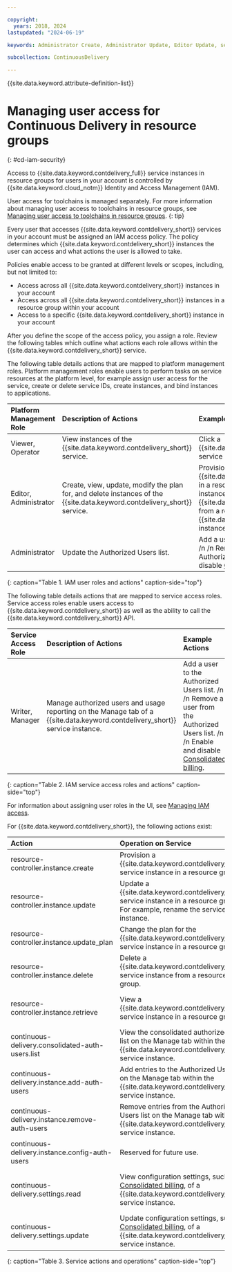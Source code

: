 ```yaml
---

copyright:
  years: 2018, 2024
lastupdated: "2024-06-19"

keywords: Administrator Create, Administrator Update, Editor Update, service access roles, IAM, access policies

subcollection: ContinuousDelivery

---
```


{{site.data.keyword.attribute-definition-list}}  

# Managing user access for Continuous Delivery in resource groups
{: #cd-iam-security}

Access to {{site.data.keyword.contdelivery_full}} service instances in resource groups for users in your account is controlled by {{site.data.keyword.cloud_notm}} Identity and Access Management (IAM). 

User access for toolchains is managed separately. For more information about managing user access to toolchains in resource groups, see [Managing user access to toolchains in resource groups](/docs/ContinuousDelivery?topic=ContinuousDelivery-toolchains-iam-security).
{: tip}

Every user that accesses {{site.data.keyword.contdelivery_short}} services in your account must be assigned an IAM access policy. The policy determines which {{site.data.keyword.contdelivery_short}} instances the user can access and what actions the user is allowed to take.

Policies enable access to be granted at different levels or scopes, including, but not limited to:

* Access across all {{site.data.keyword.contdelivery_short}} instances in your account
* Access across all {{site.data.keyword.contdelivery_short}} instances in a resource group within your account
* Access to a specific {{site.data.keyword.contdelivery_short}} instance in your account

After you define the scope of the access policy, you assign a role. Review the following tables which outline what actions each role allows within the {{site.data.keyword.contdelivery_short}} service.

The following table details actions that are mapped to platform management roles. Platform management roles enable users to perform tasks on service resources at the platform level, for example assign user access for the service, create or delete service IDs, create instances, and bind instances to applications.

| Platform Management Role | Description of Actions | Example Actions|
|:-----------------|:-----------------|:-----------------|
| Viewer, Operator | View instances of the {{site.data.keyword.contdelivery_short}} service. | Click a {{site.data.keyword.contdelivery_short}} service instance to open its dashboard.|
| Editor, Administrator | Create, view, update, modify the plan for, and delete instances of the {{site.data.keyword.contdelivery_short}} service. |Provision an instance of {{site.data.keyword.contdelivery_short}} in a resource group.  /n  /n Delete an instance of {{site.data.keyword.contdelivery_short}} from a resource group.  /n  /n Change a {{site.data.keyword.contdelivery_short}} instance plan from Lite to Professional. |
| Administrator | Update the Authorized Users list. | Add a user to the Authorized Users list.  /n  /n Remove a user from the Authorized Users list.  /n  /n Enable and disable [Consolidated billing](/docs/ContinuousDelivery?topic=ContinuousDelivery-limitations_usage#consolidated_billing). |
{: caption="Table 1. IAM user roles and actions" caption-side="top"}

 The following table details actions that are mapped to service access roles. Service access roles enable users access to {{site.data.keyword.contdelivery_short}} as well as the ability to call the {{site.data.keyword.contdelivery_short}} API.

| Service Access Role | Description of Actions | Example Actions|
|:-----------------|:-----------------|:-----------------|
| Writer, Manager | Manage authorized users and usage reporting on the Manage tab of a {{site.data.keyword.contdelivery_short}} service instance. | Add a user to the Authorized Users list.  /n  /n Remove a user from the Authorized Users list.  /n  /n Enable and disable [Consolidated billing](/docs/ContinuousDelivery?topic=ContinuousDelivery-limitations_usage#consolidated_billing). |
{: caption="Table 2. IAM service access roles and actions" caption-side="top"}

For information about assigning user roles in the UI, see [Managing IAM access](/docs/account?topic=account-assign-access-resources).
 
For {{site.data.keyword.contdelivery_short}}, the following actions exist:

| Action | Operation on Service | Role
|:-----------------|:-----------------|:--------------|
| resource-controller.instance.create | Provision a {{site.data.keyword.contdelivery_short}} service instance in a resource group. | Administrator, Editor |
| resource-controller.instance.update | Update a {{site.data.keyword.contdelivery_short}} service instance in a resource group. For example, rename the service instance. | Administrator, Editor |
| resource-controller.instance.update_plan | Change the plan for the {{site.data.keyword.contdelivery_short}} service instance in a resource group. | Administrator, Editor |
| resource-controller.instance.delete | Delete a {{site.data.keyword.contdelivery_short}} service instance from a resource group. | Administrator, Editor |
| resource-controller.instance.retrieve | View a {{site.data.keyword.contdelivery_short}} service instance in a resource group. | Administrator, Editor, Operator, Viewer |
| continuous-delivery.consolidated-auth-users.list | View the consolidated authorized users list on the Manage tab within the {{site.data.keyword.contdelivery_short}} service instance. | Administrator, Editor, Operator, Viewer |
| continuous-delivery.instance.add-auth-users | Add entries to the Authorized Users list on the Manage tab within the {{site.data.keyword.contdelivery_short}} service instance. | Administrator, Writer, Manager |
| continuous-delivery.instance.remove-auth-users | Remove entries from the Authorized Users list on the Manage tab within the {{site.data.keyword.contdelivery_short}} service instance. | Administrator, Writer, Manager |
| continuous-delivery.instance.config-auth-users | Reserved for future use. | Administrator, Manager |
| continuous-delivery.settings.read | View configuration settings, such as [Consolidated billing](/docs/ContinuousDelivery?topic=ContinuousDelivery-limitations_usage#consolidated_billing), of a {{site.data.keyword.contdelivery_short}} service instance. | Administrator, Manager, Editor, Operator, Viewer |
| continuous-delivery.settings.update | Update configuration settings, such as [Consolidated billing](/docs/ContinuousDelivery?topic=ContinuousDelivery-limitations_usage#consolidated_billing), of a {{site.data.keyword.contdelivery_short}} service instance. | Administrator, Manager |
{: caption="Table 3. Service actions and operations" caption-side="top"}

